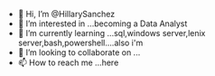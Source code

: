- 👋 Hi, I’m @HillarySanchez
- 👀 I’m interested in ...becoming a Data Analyst
- 🌱 I’m currently learning ...sql,windows server,lenix server,bash,powershell....also i'm 
- 💞️ I’m looking to collaborate on ...
- 📫 How to reach me ...here

<!---
hillysanch/hillysanch is a ✨ special ✨ repository because its `README.md` (this file) appears on your GitHub profile.
You can click the Preview link to take a look at your changes.
--->

